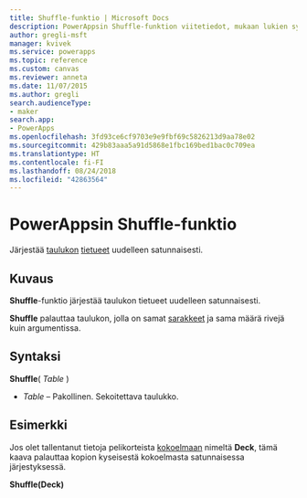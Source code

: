```yaml
---
title: Shuffle-funktio | Microsoft Docs
description: PowerAppsin Shuffle-funktion viitetiedot, mukaan lukien syntaksi ja esimerkki
author: gregli-msft
manager: kvivek
ms.service: powerapps
ms.topic: reference
ms.custom: canvas
ms.reviewer: anneta
ms.date: 11/07/2015
ms.author: gregli
search.audienceType:
- maker
search.app:
- PowerApps
ms.openlocfilehash: 3fd93ce6cf9703e9e9fbf69c5826213d9aa78e02
ms.sourcegitcommit: 429b83aaa5a91d5868e1fbc169bed1bac0c709ea
ms.translationtype: HT
ms.contentlocale: fi-FI
ms.lasthandoff: 08/24/2018
ms.locfileid: "42863564"
---
```

# <a name="shuffle-function-in-powerapps"></a>PowerAppsin Shuffle-funktio
Järjestää [taulukon](../working-with-tables.md) [tietueet](../working-with-tables.md#records) uudelleen satunnaisesti.

## <a name="description"></a>Kuvaus
**Shuffle**-funktio järjestää taulukon tietueet uudelleen satunnaisesti.

**Shuffle** palauttaa taulukon, jolla on samat [sarakkeet](../working-with-tables.md#columns) ja sama määrä rivejä kuin argumentissa.

## <a name="syntax"></a>Syntaksi
**Shuffle**( *Table* )

* *Table* – Pakollinen.  Sekoitettava taulukko.

## <a name="example"></a>Esimerkki
Jos olet tallentanut tietoja pelikorteista [kokoelmaan](../working-with-data-sources.md#collections) nimeltä **Deck**, tämä kaava palauttaa kopion kyseisestä kokoelmasta satunnaisessa järjestyksessä.

**Shuffle(Deck)**

